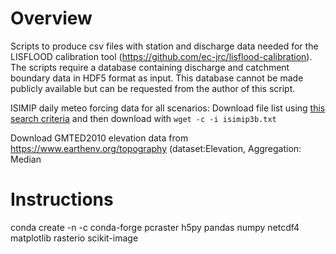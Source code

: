 # Overview

Scripts to produce csv files with station and discharge data needed for the LISFLOOD calibration tool (https://github.com/ec-jrc/lisflood-calibration). The scripts require a database containing discharge and catchment boundary data in HDF5 format as input. This database cannot be made publicly available but can be requested from the author of this script.

ISIMIP daily meteo forcing data for all scenarios: Download file list using [this search criteria](https://data.isimip.org/search/climate_scenario/ssp119/climate_scenario/ssp126/climate_scenario/ssp245/climate_scenario/ssp370/climate_scenario/ssp460/climate_scenario/ssp534-over/climate_scenario/ssp585/climate_scenario/historical/query//simulation_round/ISIMIP3b/time_step/daily/) and then download with `wget -c -i isimip3b.txt`
 

Download GMTED2010 elevation data from https://www.earthenv.org/topography (dataset:Elevation, Aggregation: Median

# Instructions

conda create -n <env> -c conda-forge pcraster h5py pandas numpy netcdf4 matplotlib rasterio scikit-image


